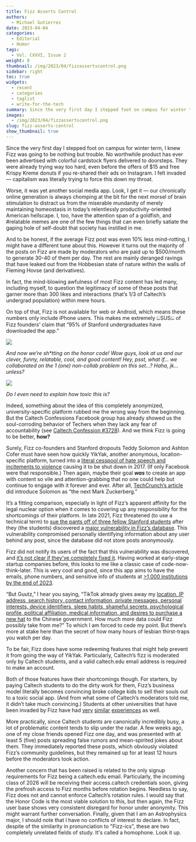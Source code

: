 ```yaml
---
title: Fizz Asserts Control
authors:
  - Michael Gutierrez
date: 2023-04-04
categories:
  - Editorial
  - Humor
tags:
  - Vol. CXXVI, Issue 2
weight: 0
thumbnail: /img/2023/04/fizzassertscontrol.png
sidebar: right
toc: true
widgets:
  - recent
  - categories
  - taglist
  - write-for-the-tech
summary: Since the very first day I stepped foot on campus for winter term, I knew Fizz was going to be nothing but trouble. No worthwhile product has ever been advertised with colorful cardstock flyers delivered to doorsteps.
images:
  - /img/2023/04/fizzassertscontrol.png
slug: fizz-asserts-control
show_thumbnail: true
---
```


Since the very first day I stepped foot on campus for winter term, I knew Fizz was going to be nothing but trouble. No worthwhile product has ever been advertised with colorful cardstock flyers delivered to doorsteps. They were already trying way too hard, even before the offers of $15 and free Krispy Kreme donuts if you re-shared their ads on Instagram. I felt invaded — capitalism was literally trying to force this down my throat.

Worse, it was yet another social media app. Look, I get it — our chronically online generation is always chomping at the bit for the next morsel of brain stimulation to distract us from the miserable mundanity of merely maintaining homeostasis in today’s relentlessly productivity-oriented American hellscape. I, too, have the attention span of a goldfish, and #relatable memes are one of the few things that can even briefly satiate the gaping hole of self-doubt that society has instilled in me.

And to be honest, if the average Fizz post was even 10% less mind-rotting, I might have a different tune about this. However it turns out the majority of the posts on Fizz are made by moderators who are paid up to $500/month to generate 30-40 of them per day. The rest are mainly deranged ravings that have leaked out from the Hobbesian state of nature within the walls of Fleming Hovse (and derivatives). 

In fact, the mind-blowing awfulness of most Fizz content has led many, including myself, to question the legitimacy of some of these posts that garner more than 300 likes and interactions (that’s 1/3 of Caltech’s undergrad population) within mere hours. 

On top of that, Fizz is not available for web or Android, which means these numbers only include iPhone users. This makes me extremely ඞSUSඞ of Fizz founders’ claim that “95% of Stanford undergraduates have downloaded the app.”

![](/img/2023/04/fizz_1.png)

_And now we’re sh*tting on the honor code! Wow guys, look at us and our clever, funny, relatable, cool, and good content! Hey, psst, what if… we collaborated on the 1 (one) non-collab problem on this set…? Haha, jk… unless?_

![](/img/2023/04/fizz_2.png)

_Do I even need to explain how toxic this is?_

Indeed, something about the idea of this completely anonymized, university-specific platform rubbed me the wrong way from the beginning. But the Caltech Confessions Facebook group has already showed us the soul-corroding behavior of Techers when they lack any fear of accountability (see [Caltech Confession #3728](https://www.facebook.com/caltechconfessions/posts/pfbid0UrLoRAuSGkP5sq1sZ6jG9Nz7XtszAXNmvfcuA7ki5JpDJ2vD2fTmoYpzMaburB24l)). And we think Fizz is going to be better, ****how?**** 

Surely, Fizz co-founders and Stanford dropouts Teddy Solomon and Ashton Cofer must have seen how quickly YikYak, another anonymous, location-specific platform, turned into a [literal cesspool of hate speech and incitements to violence](https://www.insidehook.com/article/internet/yikyak-returns-plan-moderate-cyberbullying) causing it to be shut down in 2017. (If only Facebook were that responsible.) Then again, maybe their goal ***was*** to create an app with content so vile and attention-grabbing that no one could help but continue to engage with it forever and ever. After all, [TechCrunch’s article](https://techcrunch.com/2022/10/04/fizz-app-college-stanford-social/) did introduce Solomon as “the next Mark Zuckerberg.” 

It’s a fitting comparison, especially in light of Fizz’s apparent affinity for the legal nuclear option when it comes to covering up any responsibility for the shortcomings of their platform. In late 2021, Fizz threatened (to use a technical term) to [sue the pants off of three fellow Stanford students](https://stanforddaily.com/wp-content/uploads/2022/11/Buzz_Letter_Vulnerability_Disclosure_Redacted.pdf) after they (the students) discovered a [major vulnerability in Fizz’s database](https://saligrama.io/blog/post/firebase-insecure-by-default). This vulnerability compromised personally identifying information about any user behind any post, since the database did not store posts anonymously.

Fizz did not notify its users of the fact that this vulnerability was discovered, and [it’s not clear if they’ve completely fixed it](https://stanforddaily.com/2022/11/01/opinion-fizz-previously-compromised-its-users-privacy-it-may-do-so-again/). Having worked at early-stage startup companies before, this looks to me like a classic case of code-now-think-later. This is very cool and good, since this app aims to have the emails, phone numbers, and sensitive info of students at [>1,000 institutions by the end of 2023](https://techcrunch.com/2022/10/04/fizz-app-college-stanford-social/).

“But Guutz,” I hear you saying, “TikTok already gives away my [location, IP address, search history, contact information, private messages, personal interests, device identifiers, sleep habits, shameful secrets, psychological profile, political affiliation, medical information, and desires to purchase a new hat](https://www.cnbc.com/2022/02/08/tiktok-shares-your-data-more-than-any-other-social-media-app-study.html) to the Chinese government. How much more data could Fizz possibly take from me?” To which I am forced to cede my point. But there’s more at stake here than the secret of how many hours of lesbian thirst-traps you watch per day. 

To be fair, Fizz does have some redeeming features that might help prevent it from going the way of YikYak. Particularly, Caltech’s fizz is moderated only by Caltech students, and a valid caltech.edu email address is required to make an account.

Both of those features have their shortcomings though. For starters, by paying Caltech students to do the dirty work for them, Fizz’s business model literally becomes convincing broke college kids to sell their souls out to a toxic social app. (And from what some of Caltech’s moderators told me, it didn’t take much convincing.) Students at other universities that have been invaded by Fizz have had [very](https://amherststudent.com/article/fizz-captures-attention-draws-criticism/) [similar](https://www.theolafmessenger.com/2023/fizz-olafs-new-social-network/) [experiences](https://www.bradleyscout.com/news/is-yik-yak-going-to-fizz-le-out/) as well.

More practically, since Caltech students are canonically incredibly busy, a lot of problematic content tends to slip under the radar. A few weeks ago, one of my close friends opened Fizz one day, and was presented with at least 5 (five) posts spreading false rumors and mean-spirited jokes about them. They immediately reported these posts, which obviously violated Fizz’s community guidelines, but they remained up for at least 12 hours before the moderators took action.

Another concern that has been raised is related to the only signup requirements for Fizz being a caltech.edu email. Particularly, the incoming class of 2026 will be receiving their access.caltech credentials soon, giving the prefrosh access to Fizz months before rotation begins. Needless to say, Fizz does not and cannot enforce Caltech’s rotation rules. I would say that the Honor Code is the most viable solution to this, but then again, the Fizz user base shows very consistent disregard for honor under anonymity. This might warrant further conversation.
Finally, given that I am an Astrophysics major, I should note that I have no conflicts of interest to declare. In fact, despite of the similarity in pronunciation to "Fizz-ics", these are two completely unrelated fields of study. It's called a homophone. Look it up.